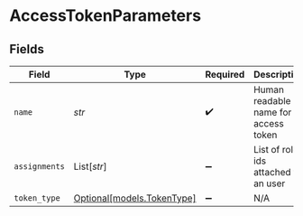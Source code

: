 # AccessTokenParameters


## Fields

| Field                                                | Type                                                 | Required                                             | Description                                          | Example                                              |
| ---------------------------------------------------- | ---------------------------------------------------- | ---------------------------------------------------- | ---------------------------------------------------- | ---------------------------------------------------- |
| `name`                                               | *str*                                                | :heavy_check_mark:                                   | Human readable name for access token                 | Postman Access Token                                 |
| `assignments`                                        | List[*str*]                                          | :heavy_minus_sign:                                   | List of role ids attached to an user                 |                                                      |
| `token_type`                                         | [Optional[models.TokenType]](../models/tokentype.md) | :heavy_minus_sign:                                   | N/A                                                  |                                                      |